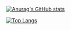 [![Anurag's GitHub stats](https://github-readme-stats.vercel.app/api?username=HWHKL&show_icons=true&bg_color=DEG,#00BFFF,#FF90A3)](https://github.com/anuraghazra/github-readme-stats)

<!--[![Top Langs](https://github-readme-stats.vercel.app/api/top-langs/?username=HWHKL)](https://github.com/anuraghazra/github-readme-stats)-->
[![Top Langs](https://github-readme-stats.vercel.app/api/top-langs/?username=HWHKL&layout=compact)](https://github.com/anuraghazra/github-readme-stats)

